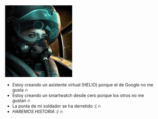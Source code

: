 
![](https://github.com/NoSoyDani/NoSoyDani/blob/master/tenor.gif)
* Estoy creando un asistente virtual (HELIO) porque el de Google no me gusta :fire: 
* Estoy creando un smartwatch desde cero porque los otros no me gustan :fire:
* La punta de mi soldador se ha derretido :( :fire:
* _HAREMOS HISTORIA :)_ :fire:
